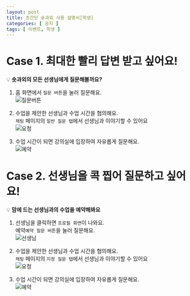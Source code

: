 ```yaml
---
layout: post
title: 초간단 숏과외 사용 설명서[학생]
categories: [ 공지 ]
tags: [ 이벤트, 학생 ]
---
```


# Case 1. 최대한 빨리 답변 받고 싶어요!

💡 **숏과외의 모든 선생님에게 질문해볼까요?**

1. 홈 화면에서 `질문 버튼`을 눌러 질문해요.   
   ![질문버튼](https://github.com/amicably-until-the-end/amicably-until-the-end.github.io/assets/52066828/46c933d4-d448-494b-867a-c470ccfb9929)

2. 수업을 제안한 선생님과 수업 시간을 협의해요.   
   `채팅` 페이지의 `일반 질문 탭`에서 선생님과 이야기할 수 있어요   
   ![요청](https://github.com/amicably-until-the-end/amicably-until-the-end.github.io/assets/52066828/c8b581d7-6a68-4845-be5e-f12f25230198)

3. 수업 시간이 되면 강의실에 입장하여 자유롭게 질문해요.   
   ![예약](https://github.com/amicably-until-the-end/amicably-until-the-end.github.io/assets/52066828/3fdcc7ed-0287-47ec-a4b8-76c9b33885bc)

# Case 2. 선생님을 콕 찝어 질문하고 싶어요!

💡 **맘에 드는 선생님과의 수업을 예약해봐요**

1. 선생님을 클릭하면 `프로필 화면`이 나와요.   
   예약`예약 질문 버튼`을 눌러 질문해요.   
   ![선생님](https://github.com/amicably-until-the-end/amicably-until-the-end.github.io/assets/52066828/3de516e5-3847-4791-86dc-3d6240edc313)

2. 수업을 제안한 선생님과 수업 시간을 협의해요.   
   `채팅` 페이지의 `지정 질문 탭`에서 선생님과 이야기할 수 있어요   
   ![요청](https://github.com/amicably-until-the-end/amicably-until-the-end.github.io/assets/52066828/c8b581d7-6a68-4845-be5e-f12f25230198)

3. 수업 시간이 되면 강의실에 입장하여 자유롭게 질문해요.   
   ![예약](https://github.com/amicably-until-the-end/amicably-until-the-end.github.io/assets/52066828/3fdcc7ed-0287-47ec-a4b8-76c9b33885bc)
